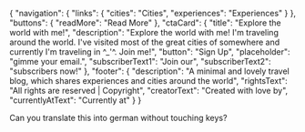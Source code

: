 {
    "navigation": {
        "links": {
            "cities": "Cities",
            "experiences": "Experiences"
        }
    },
    "buttons": {
        "readMore": "Read More"
    },
    "ctaCard": {
        "title": "Explore the world with me!",
        "description": "Explore the world with me! I'm traveling around the world.  I've visited most of the great cities of somewhere and currently I'm traveling in ^_'^.  Join me!",
        "button": "Sign Up",
        "placeholder": "gimme your email.",
        "subscriberText1": "Join our",
        "subscriberText2": "subscribers now!"
    },
    "footer": {
        "description": "A minimal and lovely travel blog, which shares experiences and cities around the world",
        "rightsText": "All rights are reserved | Copyright",
        "creatorText": "Created with love by",
        "currentlyAtText": "Currently at"
    }
}

Can you translate this into german without touching keys?